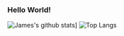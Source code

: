 ### Hello World!
![James's github stats](https://github-readme-stats.vercel.app/api?username=James-Oswald&count_private=true)]
![Top Langs](https://github-readme-stats.vercel.app/api/top-langs/?username=James-Oswald&layout=compact&count_private=true)
